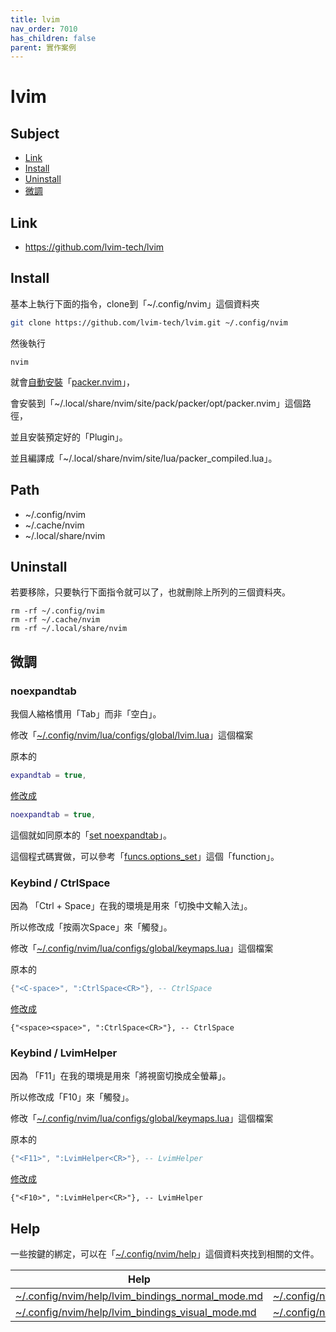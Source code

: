 ```yaml
---
title: lvim
nav_order: 7010
has_children: false
parent: 實作案例
---
```


# lvim

## Subject

* [Link](#link)
* [Install](#install)
* [Uninstall](#uninstall)
* [微調](#微調)

## Link

* https://github.com/lvim-tech/lvim


## Install

基本上執行下面的指令，clone到「~/.config/nvim」這個資料夾

``` sh
git clone https://github.com/lvim-tech/lvim.git ~/.config/nvim
```

然後執行

```
nvim
```

就會[自動安裝](https://github.com/lvim-tech/lvim/blob/production/lua/core/pack.lua#L92)「[packer.nvim](https://github.com/wbthomason/packer.nvim)」，

會安裝到「~/.local/share/nvim/site/pack/packer/opt/packer.nvim」這個路徑，

並且安裝預定好的「Plugin」。

並且編譯成「~/.local/share/nvim/site/lua/packer_compiled.lua」。

## Path

* ~/.config/nvim
* ~/.cache/nvim
* ~/.local/share/nvim


## Uninstall

若要移除，只要執行下面指令就可以了，也就刪除上所列的三個資料夾。

```
rm -rf ~/.config/nvim
rm -rf ~/.cache/nvim
rm -rf ~/.local/share/nvim
```

## 微調

### noexpandtab

我個人縮格慣用「Tab」而非「空白」。

修改「[~/.config/nvim/lua/configs/global/lvim.lua](https://github.com/lvim-tech/lvim/blob/production/lua/configs/global/lvim.lua#L103)」這個檔案

原本的

``` lua
expandtab = true,
```

[修改成](https://github.com/samwhelp/lvim/blob/production/lua/configs/global/lvim.lua#L104)

``` lua
noexpandtab = true,
```

這個就如同原本的「[set noexpandtab](https://github.com/samwhelp/tool-svim-core/blob/master/plugin/Svim.vim#L233)」。

這個程式碼實做，可以參考「[funcs.options_set](https://github.com/lvim-tech/lvim/blob/production/lua/core/funcs.lua#L46)」這個「function」。

### Keybind / CtrlSpace

因為 「Ctrl + Space」在我的環境是用來「切換中文輸入法」。

所以修改成「按兩次Space」來「觸發」。

修改「[~/.config/nvim/lua/configs/global/keymaps.lua](https://github.com/lvim-tech/lvim/blob/production/lua/configs/global/keymaps.lua#L10)」這個檔案

原本的

``` lua
{"<C-space>", ":CtrlSpace<CR>"}, -- CtrlSpace
```

[修改成](https://github.com/samwhelp/lvim/blob/production/lua/configs/global/keymaps.lua#L12)

```
{"<space><space>", ":CtrlSpace<CR>"}, -- CtrlSpace
```

### Keybind / LvimHelper

因為 「F11」在我的環境是用來「將視窗切換成全螢幕」。

所以修改成「F10」來「觸發」。

修改「[~/.config/nvim/lua/configs/global/keymaps.lua](https://github.com/lvim-tech/lvim/blob/production/lua/configs/global/keymaps.lua#L9)」這個檔案

原本的

``` lua
{"<F11>", ":LvimHelper<CR>"}, -- LvimHelper
```

[修改成](https://github.com/samwhelp/lvim/blob/production/lua/configs/global/keymaps.lua#L10)

```
{"<F10>", ":LvimHelper<CR>"}, -- LvimHelper
```

## Help

一些按鍵的綁定，可以在「[~/.config/nvim/help](https://github.com/lvim-tech/lvim/tree/production/help)」這個資料夾找到相關的文件。

| Help | Code |
| --- | --- |
| [~/.config/nvim/help/lvim_bindings_normal_mode.md](https://raw.githubusercontent.com/lvim-tech/lvim/production/help/lvim_bindings_normal_mode.md) | [~/.config/nvim/lua/configs/global/keymaps.lua](https://github.com/lvim-tech/lvim/blob/production/lua/configs/global/keymaps.lua#L3) |
| [~/.config/nvim/help/lvim_bindings_visual_mode.md](https://raw.githubusercontent.com/lvim-tech/lvim/production/help/lvim_bindings_visual_mode.md) | [~/.config/nvim/lua/configs/global/keymaps.lua](https://github.com/lvim-tech/lvim/blob/production/lua/configs/global/keymaps.lua#L65) |
